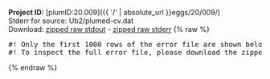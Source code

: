 **Project ID:** [plumID:20.009]({{ '/' | absolute_url }}eggs/20/009/)  
Stderr for source:  Ub2/plumed-cv.dat   
Download: [zipped raw stdout](plumed-cv.dat.plumed.stdout.txt.zip) - [zipped raw stderr](plumed-cv.dat.plumed.stderr.txt.zip) 
{% raw %}
<pre>
#! Only the first 1000 rows of the error file are shown below
#! To inspect the full error file, please download the zipped raw stderr file above
</pre>
{% endraw %}
